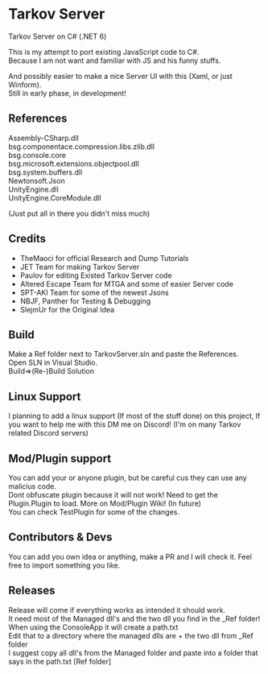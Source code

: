 # Tarkov Server
Tarkov Server on C# (.NET 6)

This is my attempt to port existing JavaScript code to C#.\
Because I am not want and familiar with JS and his funny stuffs.

And possibly easier to make a nice Server UI with this (Xaml, or just Winform).\
Still in early phase, in development!

## References
Assembly-CSharp.dll\
bsg.componentace.compression.libs.zlib.dll\
bsg.console.core\
bsg.microsoft.extensions.objectpool.dll\
bsg.system.buffers.dll\
Newtonsoft.Json\
UnityEngine.dll\
UnityEngine.CoreModule.dll

(Just put all in there you didn't miss much)

## Credits
- TheMaoci for official Research and Dump Tutorials
- JET Team for making Tarkov Server
- Paulov for editing Existed Tarkov Server code
- Altered Escape Team for MTGA and some of easier Server code
- SPT-AKI Team for some of the newest Jsons
- NBJF, Panther for Testing & Debugging
- SlejmUr for the Original Idea

## Build
Make a Ref folder next to TarkovServer.sln and paste the References.\
Open SLN in Visual Studio.\
Build=>(Re-)Build Solution

## Linux Support
I planning to add a linux support (If most of the stuff done) on this project, If you want to help me with this DM me on Discord!
(I'm on many Tarkov related Discord servers)

## Mod/Plugin support
You can add your or anyone plugin, but be careful cus they can use any malicius code.\
Dont obfuscate plugin because it will not work! Need to get the Plugin.Plugin to load. More on Mod/Plugin Wiki! (In future)\
You can check TestPlugin for some of the changes.

## Contributors & Devs
You can add you own idea or anything, make a PR and I will check it. Feel free to import something you like.

## Releases
Release will come if everything works as intended it should work.\
It need most of the Managed dll's and the two dll you find in the _Ref folder!\
When using the ConsoleApp it will create a path.txt\
Edit that to a directory where the managed dlls are + the two dll from _Ref folder\
I suggest copy all dll's from the Managed folder and paste into a folder that says in the path.txt [Ref folder]
